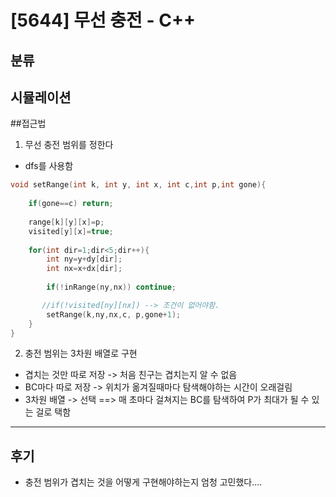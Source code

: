 # [5644] 무선 충전 - C++

## 분류
시뮬레이션
---

##접근법
1. 무선 충전 범위를 정한다
- dfs를 사용함
```c++
void setRange(int k, int y, int x, int c,int p,int gone){
    
    if(gone==c) return;
    
    range[k][y][x]=p;
    visited[y][x]=true;
    
    for(int dir=1;dir<5;dir++){
        int ny=y+dy[dir];
        int nx=x+dx[dir];
        
        if(!inRange(ny,nx)) continue;

       //if(!visited[ny][nx]) --> 조건이 없어야함. 
        setRange(k,ny,nx,c, p,gone+1);
    }
}
```


2. 충전 범위는 3차원 배열로 구현
- 겹치는 것만 따로 저장 -> 처음 친구는 겹치는지 알 수 없음
- BC마다 따로 저장 -> 위치가 옮겨질때마다 탐색해야하는 시간이 오래걸림
- 3차원 배열 -> 선택
 ==> 매 초마다 걸쳐지는 BC를 탐색하여 P가 최대가 될 수 있는 걸로 택함



---
## 후기
- 충전 범위가 겹치는 것을 어떻게 구현해야하는지 엄청 고민했다.... 


